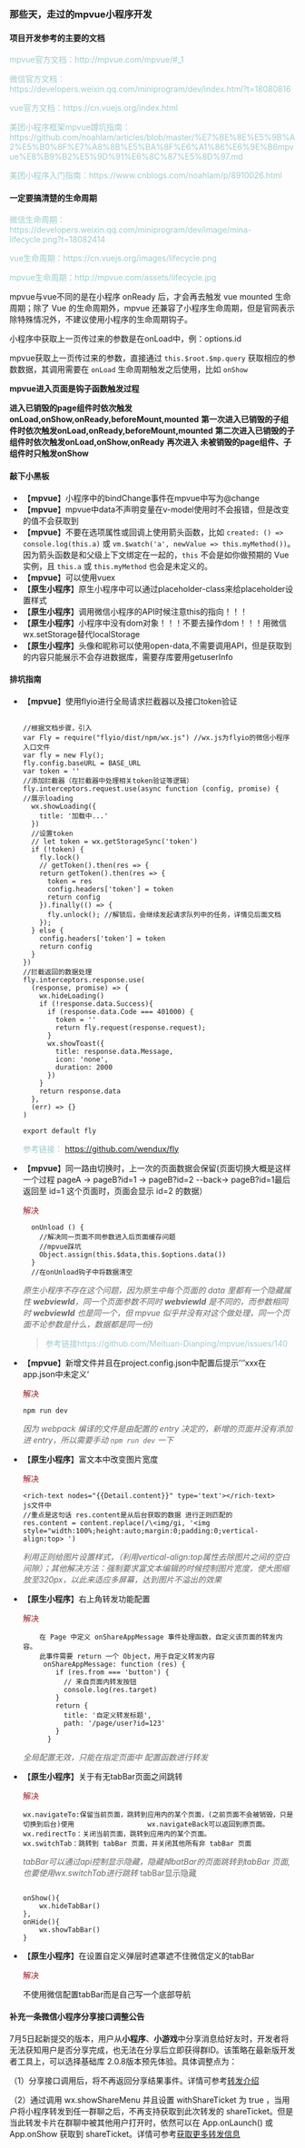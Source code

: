 ### 那些天，走过的mpvue小程序开发

#### 项目开发参考的主要的文档
<p style="color:#9ccccc">mpvue官方文档：http://mpvue.com/mpvue/#_1</p>
<p style="color:#9ccccc">微信官方文档：https://developers.weixin.qq.com/miniprogram/dev/index.html?t=18080816</p>
<p style="color:#9ccccc">vue官方文档：https://cn.vuejs.org/index.html</p>
<p style="color:#9ccccc">美团小程序框架mpvue蹲坑指南：https://github.com/noahlam/articles/blob/master/%E7%BE%8E%E5%9B%A2%E5%B0%8F%E7%A8%8B%E5%BA%8F%E6%A1%86%E6%9E%B6mpvue%E8%B9%B2%E5%9D%91%E6%8C%87%E5%8D%97.md</p>
<p style="color:#9ccccc">美团小程序入门指南：https://www.cnblogs.com/noahlam/p/8910026.html</p>



#### 一定要搞清楚的生命周期

<p style="color:#9ccccc">微信生命周期：https://developers.weixin.qq.com/miniprogram/dev/image/mina-lifecycle.png?t=18082414</p>
<p style="color:#9ccccc">vue生命周期：https://cn.vuejs.org/images/lifecycle.png</p>
<p style="color:#9ccccc">mpvue生命周期：http://mpvue.com/assets/lifecycle.jpg</p>

mpvue与vue不同的是在小程序 onReady 后，才会再去触发 vue mounted 生命周期；除了 Vue 的生命周期外，mpvue 还兼容了小程序生命周期，但是官网表示除特殊情况外，不建议使用小程序的生命周期钩子。

小程序中获取上一页传过来的参数是在onLoad中，例：options.id

mpvue获取上一页传过来的参数，直接通过 `this.$root.$mp.query` 获取相应的参数数据，其调用需要在 `onLoad` 生命周期触发之后使用，比如 `onShow` 

**mpvue进入页面是钩子函数触发过程**

**进入已销毁的page组件时依次触发onLoad,onShow,onReady,beforeMount,mounted**
**第一次进入已销毁的子组件时依次触发onLoad,onReady,beforeMount,mounted**
**第二次进入已销毁的子组件时依次触发onLoad,onShow,onReady**
**再次进入 未被销毁的page组件、子组件时只触发onShow**



#### 敲下小黑板

* 【**mpvue**】小程序中的bindChange事件在mpvue中写为@change
* 【**mpvue**】mpvue中data不声明变量在v-model使用时不会报错，但是改变的值不会获取到
* 【**mpvue**】不要在选项属性或回调上使用箭头函数，比如 `created: () => console.log(this.a)` 或 `vm.$watch('a', newValue => this.myMethod())`。因为箭头函数是和父级上下文绑定在一起的，`this` 不会是如你做预期的 Vue 实例，且 `this.a` 或 `this.myMethod` 也会是未定义的。
* 【**mpvue**】可以使用vuex
* 【**原生小程序**】原生小程序中可以通过placeholder-class来给placeholder设置样式
* 【**原生小程序**】调用微信小程序的API时候注意this的指向！！！
* 【**原生小程序**】小程序中没有dom对象！！！不要去操作dom！！！用微信wx.setStorage替代localStorage
* 【**原生小程序**】头像和昵称可以使用open-data,不需要调用API，但是获取到的内容只能展示不会存进数据库，需要存库要用getuserInfo


#### 排坑指南

* 【**mpvue**】使用flyio进行全局请求拦截器以及接口token验证

  ``` 
  
  //根据文档步骤，引入
  var Fly = require("flyio/dist/npm/wx.js") //wx.js为flyio的微信小程序入口文件
  var fly = new Fly();
  fly.config.baseURL = BASE_URL
  var token = ''
  //添加拦截器（在拦截器中处理相关token验证等逻辑）
  fly.interceptors.request.use(async function (config, promise) {
  //展示loading
    wx.showLoading({
      title: '加载中...'
    })
    //设置token
    // let token = wx.getStorageSync('token')
    if (!token) {
      fly.lock()
      // getToken().then(res => {
      return getToken().then(res => {
        token = res
        config.headers['token'] = token
        return config
      }).finally(() => {
        fly.unlock(); //解锁后，会继续发起请求队列中的任务，详情见后面文档
      });
    } else {
      config.headers['token'] = token
      return config
    }
  })
  //拦截返回的数据处理
  fly.interceptors.response.use(
    (response, promise) => {
      wx.hideLoading()
      if (!response.data.Success){
        if (response.data.Code === 401000) {
          token = ''
          return fly.request(response.request);
        }
        wx.showToast({
          title: response.data.Message,
          icon: 'none',
          duration: 2000
        })
      }
      return response.data
    },
    (err) => {}
  )
  
  export default fly
  
  ```

  <span style="color:#9ccccc">参考链接： https://github.com/wendux/fly</span>




* 【**mpvue**】同一路由切换时，上一次的页面数据会保留(页面切换大概是这样一个过程 pageA -> pageB?id=1 -> pageB?id=2 --back-> pageB?id=1最后返回至 id=1 这个页面时，页面会显示 id=2 的数据）

  <span style="color:#9c1e22">解决</span>

  ```
    onUnload () {
      //解决同一页面不同参数进入后页面缓存问题
      //mpvue踩坑
      Object.assign(this.$data,this.$options.data())
    }
    //在onUnload钩子中将数据清空
  ```

  *<span style="color:#666;font-size=10px">原生小程序不存在这个问题，因为原生中每个页面的 data 里都有一个隐藏属性 **webviewId**，同一个页面参数不同时 **webviewId** 是不同的，而参数相同时 **webviewId** 也是同一个，但 mpvue 似乎并没有对这个做处理，同一个页面不论参数是什么，数据都是同一份)</span>*

  >  <span style="color:#9ccccc">参考链接https://github.com/Meituan-Dianping/mpvue/issues/140</span>   



* 【**mpvue**】新增文件并且在project.config.json中配置后提示’‘’xxx在app.json中未定义‘

  <span style="color:#9c1e22">解决</span>

  ``` 
  npm run dev
  ```

  *<span style="color:#666;font-size=10px">因为 webpack 编译的文件是由配置的 entry 决定的，新增的页面并没有添加进 entry，所以需要手动 `npm run dev` 一下</span>*



* 【**原生小程序**】富文本中改变图片宽度

  <span style="color:#9c1e22">解决</span>

  ```  
  <rich-text nodes="{{Detail.content}}" type='text'></rich-text>
  js文件中
  //重点是这句话 res.content是从后台获取的数据 进行正则匹配的
  res.content = content.replace(/\<img/gi, '<img style="width:100%;height:auto;margin:0;padding:0;vertical-align:top> ')
  ```

  *<span style="color:#666;font-size=10px">利用正则给图片设置样式，（利用vertical-align:top属性去除图片之间的空白间隙）；其他解决方法：强制要求富文本编辑的时候控制图片宽度，使大图缩放至320px，以此来适应多屏幕，达到图片不溢出的效果</span>*



* 【**原生小程序**】右上角转发功能配置

  <span style="color:#9c1e22">解决</span>
    ``` 
        在 Page 中定义 onShareAppMessage 事件处理函数，自定义该页面的转发内容。
        此事件需要 return 一个 Object，用于自定义转发内容
         onShareAppMessage: function (res) {
            if (res.from === 'button') {
              // 来自页面内转发按钮
              console.log(res.target)
            }
            return {
              title: '自定义转发标题',
              path: '/page/user?id=123'
            }
          }
    ```
  *<span style="color:#666;font-size=10px">全局配置无效，只能在指定页面中	配置函数进行转发</span>*



* 【**原生小程序**】关于有无tabBar页面之间跳转

  <span style="color:#9c1e22">解决</span>

    ``` 
  wx.navigateTo:保留当前页面，跳转到应用内的某个页面，(之前页面不会被销毁，只是切换到后台)使用				  wx.navigateBack可以返回到原页面。
  wx.redirectTo：关闭当前页面，跳转到应用内的某个页面。
  wx.switchTab：跳转到 tabBar 页面，并关闭其他所有非 tabBar 页面
    ```
  *<span style="color:#666;font-size=10px">tabBar可以通过api控制显示隐藏，隐藏掉batBar的页面跳转到tabBar 页面,也要使用wx.switchTab进行跳转</span>*
  <span style="color:#666;font-size=10px">tabBar显示隐藏</span>

  ``` 
  
  onShow(){
      wx.hideTabBar()
  },
  onHide(){
      wx.showTabBar()
  }
  
  ```



* 【**原生小程序**】在设置自定义弹层时遮罩遮不住微信定义的tabBar

  <span style="color:#9c1e22">解决</span>

  	不使用微信配置tabBar而是自己写一个底部导航

#### 补充一条微信小程序分享接口调整公告

7月5日起新提交的版本，用户从**小程序**、**小游戏**中分享消息给好友时，开发者将无法获知用户是否分享完成，也无法在分享后立即获得群ID。该策略在最新版开发者工具上，可以选择基础库 2.0.8版本预先体验。具体调整点为：

（1）分享接口调用后，将不再返回分享结果事件。详情可参考[转发介绍](https://developers.weixin.qq.com/miniprogram/dev/api/share.html#onshareappmessageoptions)

（2）通过调用 wx.showShareMenu 并且设置 withShareTicket 为 true ，当用户将小程序转发到任一群聊之后，不再支持获取到此次转发的 shareTicket。但是当此转发卡片在群聊中被其他用户打开时，依然可以在 App.onLaunch() 或 App.onShow 获取到 shareTicket。详情可参考[获取更多转发信息](https://developers.weixin.qq.com/miniprogram/dev/api/share.html#%E8%8E%B7%E5%8F%96%E6%9B%B4%E5%A4%9A%E8%BD%AC%E5%8F%91%E4%BF%A1%E6%81%AF) 


